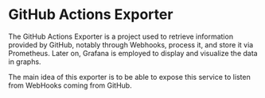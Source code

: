 # GitHub Actions Exporter

The GitHub Actions Exporter is a project used to retrieve information
provided by GitHub, notably through Webhooks, process it, and store it
via Prometheus. Later on, Grafana is employed to display and visualize
the data in graphs.

The main idea of this exporter is to be able to expose this service to
listen from WebHooks coming from GitHub.
